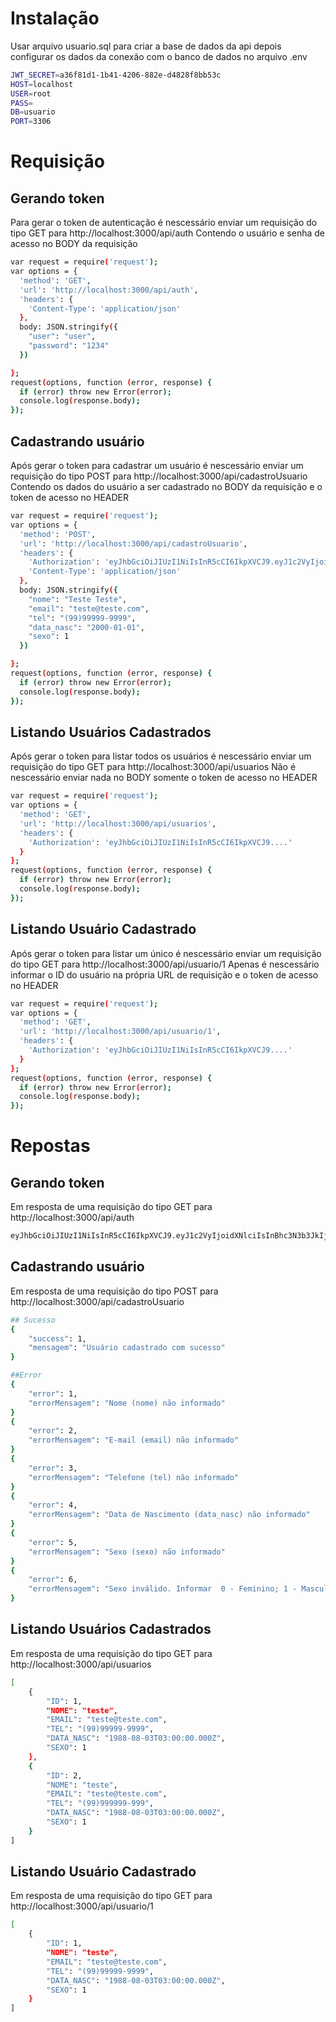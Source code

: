 # Instalação

Usar arquivo usuario.sql para criar a base de dados da api depois configurar os dados da conexão com o banco de dados no arquivo .env

```bash
JWT_SECRET=a36f81d1-1b41-4206-882e-d4828f8bb53c
HOST=localhost
USER=root
PASS=
DB=usuario
PORT=3306
```

# Requisição

## Gerando token

Para gerar o token de autenticação é nescessário enviar um requisição do tipo GET para http://localhost:3000/api/auth
Contendo o usuário e senha de acesso no BODY da requisição

```bash
var request = require('request');
var options = {
  'method': 'GET',
  'url': 'http://localhost:3000/api/auth',
  'headers': {
    'Content-Type': 'application/json'
  },
  body: JSON.stringify({
    "user": "user",
    "password": "1234"
  })

};
request(options, function (error, response) {
  if (error) throw new Error(error);
  console.log(response.body);
});
```

## Cadastrando usuário

Após gerar o token para cadastrar um usuário é nescessário enviar um requisição do tipo POST para http://localhost:3000/api/cadastroUsuario
Contendo os dados do usuário a ser cadastrado no BODY da requisição e o token de acesso no HEADER

```bash
var request = require('request');
var options = {
  'method': 'POST',
  'url': 'http://localhost:3000/api/cadastroUsuario',
  'headers': {
    'Authorization': 'eyJhbGciOiJIUzI1NiIsInR5cCI6IkpXVCJ9.eyJ1c2VyIjoidXNlciIsInBhc3N3b3JkIjoiMTIzNCIsImlhdCI6MTYzODEwNDYxOSwiZXhwIjoxNjM4MTA2NDE5fQ.xOmaScwjKRJlgqvJ7yQR93ki2M9A5l6Z6iPvgJpMQT4',
    'Content-Type': 'application/json'
  },
  body: JSON.stringify({
    "nome": "Teste Teste",
    "email": "teste@teste.com",
    "tel": "(99)99999-9999",
    "data_nasc": "2000-01-01",
    "sexo": 1
  })

};
request(options, function (error, response) {
  if (error) throw new Error(error);
  console.log(response.body);
});

```

## Listando Usuários Cadastrados

Após gerar o token para listar todos os usuários é nescessário enviar um requisição do tipo GET para http://localhost:3000/api/usuarios
Não é nescessário enviar nada no BODY somente o token de acesso no HEADER

```bash
var request = require('request');
var options = {
  'method': 'GET',
  'url': 'http://localhost:3000/api/usuarios',
  'headers': {
    'Authorization': 'eyJhbGciOiJIUzI1NiIsInR5cCI6IkpXVCJ9....'
  }
};
request(options, function (error, response) {
  if (error) throw new Error(error);
  console.log(response.body);
});


```

## Listando Usuário Cadastrado

Após gerar o token para listar um único é nescessário enviar um requisição do tipo GET para http://localhost:3000/api/usuario/1
Apenas é nescessário informar o ID do usuário na própria URL de requisição e o token de acesso no HEADER

```bash
var request = require('request');
var options = {
  'method': 'GET',
  'url': 'http://localhost:3000/api/usuario/1',
  'headers': {
    'Authorization': 'eyJhbGciOiJIUzI1NiIsInR5cCI6IkpXVCJ9....'
  }
};
request(options, function (error, response) {
  if (error) throw new Error(error);
  console.log(response.body);
});

```


# Repostas

## Gerando token

Em resposta de uma requisição do tipo GET para http://localhost:3000/api/auth

```bash
eyJhbGciOiJIUzI1NiIsInR5cCI6IkpXVCJ9.eyJ1c2VyIjoidXNlciIsInBhc3N3b3JkIjoiMTIzNCIsImlhdCI6MTYzODEwNDYxOSwiZXhwIjoxNjM4MTA2NDE5fQ.xOmaScwjKRJlgqvJ7yQR93ki2M9A5l6Z6iPvgJpMQT4
```

## Cadastrando usuário

Em resposta de uma requisição do tipo POST para http://localhost:3000/api/cadastroUsuario


```bash
## Sucesso
{
    "success": 1,
    "mensagem": "Usuário cadastrado com sucesso"
}

##Error
{
    "error": 1,
    "errorMensagem": "Nome (nome) não informado"
}
{
    "error": 2,
    "errorMensagem": "E-mail (email) não informado"
}
{
    "error": 3,
    "errorMensagem": "Telefone (tel) não informado"
}
{
    "error": 4,
    "errorMensagem": "Data de Nascimento (data_nasc) não informado"
}
{
    "error": 5,
    "errorMensagem": "Sexo (sexo) não informado"
}
{
    "error": 6,
    "errorMensagem": "Sexo inválido. Informar  0 - Feminino; 1 - Masculino"
}

```

## Listando Usuários Cadastrados

Em resposta de uma requisição do tipo GET para http://localhost:3000/api/usuarios


```bash
[
    {
        "ID": 1,
        "NOME": "teste",
        "EMAIL": "teste@teste.com",
        "TEL": "(99)99999-9999",
        "DATA_NASC": "1988-08-03T03:00:00.000Z",
        "SEXO": 1
    },
    {
        "ID": 2,
        "NOME": "teste",
        "EMAIL": "teste@teste.com",
        "TEL": "(99)999999-999",
        "DATA_NASC": "1988-08-03T03:00:00.000Z",
        "SEXO": 1
    }
]
```

## Listando Usuário Cadastrado

Em resposta de uma requisição do tipo GET para http://localhost:3000/api/usuario/1


```bash
[
    {
        "ID": 1,
        "NOME": "teste",
        "EMAIL": "teste@teste.com",
        "TEL": "(99)99999-9999",
        "DATA_NASC": "1988-08-03T03:00:00.000Z",
        "SEXO": 1
    }
]

```

